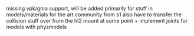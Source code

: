 missing vpk/gma support, will be added
primarily for stuff in models/materials for the art community from s1
also have to transfer the collision stuff over from the hl2 mount at some point + implement joints for models with physmodels
